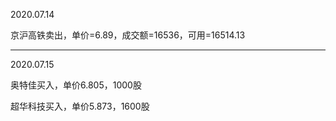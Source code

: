 2020.07.14

京沪高铁卖出，单价=6.89，成交额=16536，可用=16514.13

------

2020.07.15

奥特佳买入，单价6.805，1000股

超华科技买入，单价5.873，1600股